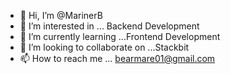 - 👋 Hi, I’m @MarinerB
- 👀 I’m interested in ... Backend Development
- 🌱 I’m currently learning ...Frontend Development
- 💞️ I’m looking to collaborate on ...Stackbit
- 📫 How to reach me ... bearmare01@gmail.com

<!---
Asia1minor/Asia1minor is a ✨ special ✨ repository because its `README.md` (this file) appears on your GitHub profile.
You can click the Preview link to take a look at your changes.
--->

